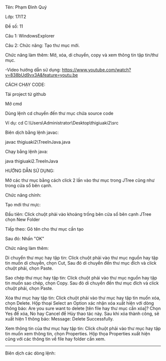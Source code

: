 Tên: Phạm Đình Quý

Lớp: 17IT2

Đề số: 11

Câu 1: WindowsExplorer

Câu 2: Chức năng: Tạo thư mục mới.

Chức năng làm thêm: Mở, xóa, di chuyển, copy và xem thông tin tập tin/thư mục.

-Video hướng dẫn sử dụng: https://www.youtube.com/watch?v=838bUd9vx3A&feature=youtu.be

CÁCH CHẠY CODE:

Tải project từ github

Mở cmd

Dùng lệnh cd chuyển đến thư mục chứa source code

Ví dụ: cd C:\Users\Administrator\Desktop\thigiuaki2\src


Biên dịch bằng lệnh javac:

javac thigiuaki2\TreeInJava.java


Chạy bằng lệnh java:

java thigiuaki2.TreeInJava


HƯỚNG DẪN SỬ DỤNG:

Mở các thư mục bằng cách click 2 lần vào thư mục trong JTree cũng như trong cửa sổ bên cạnh.

Chức năng chính:

Tạo mới thư mực:

Đầu tiên: Click chuột phải vào khoảng trống bên cửa sổ bên cạnh JTree chọn New Folder

Tiếp theo: Gõ tên cho thư mục cần tạo

Sau đó: Nhấn "OK"

Chức năng làm thêm:

Di chuyển thư mục hay tập tin: Click chuột phải vào thư mục nguồn hay tập tin muốn di chuyển, chọn Cut, Sau đó di chuyển đến thư mục đích và click chuột phải, chọn Paste.


Sao chép thư mục hay tập tin: Click chuột phải vào thư mục nguồn hay tập tin muốn sao chép, chọn Copy. Sau đó di chuyển đến thư mục đích và click chuột phải, chọn Paste.


Xóa thư mục hay tập tin: Click chuột phải vào thư mục hay tập tin muốn xóa, chọn Delete. Hộp thoại Select an Option xác nhận xóa xuất hiện với dòng thông báo: Are you sure want to delete [tên file hay thư mục cần xóa]? Chọn Yes để xóa, No hay Cancel để Hủy thao tác này. Sau khi xóa thành công, sẽ xuất hiện 1 thông báo: Message: Delete Successfully.


Xem thông tin của thư mục hay tập tin: Click chuột phải vào thư mục hay tập tin muốn xem thông tin, chọn Properties. Hộp thọa Properties xuất hiện cũng với các thông tin về file hay folder cần xem.


-------------------------------

Biên dịch các dòng lệnh:


